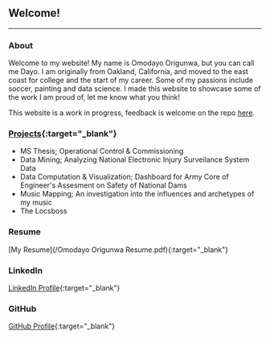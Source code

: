 ## Welcome!
---

### About
Welcome to my website! My name is Omodayo Origunwa, but you can call me Dayo. I am originally from Oakland, California, and moved to the east coast for college and the start of my career. Some of my passions include soccer, painting and data science. I made this website to showcase some of the work I am proud of, let me know what you think!

This website is a work in progress, feedback is welcome on the repo [here](https://github.com/dinoDayo/dinoDayo.github.io). 

### [Projects](/projects.md){:target="\_blank"}
- MS Thesis; Operational Control & Commissioning
- Data Mining; Analyzing National Electronic Injury Surveilance System Data
- Data Computation & Visualization; Dashboard for Army Core of Engineer's Assesment on Safety of National Dams
- Music Mapping; An investigation into the influences and archetypes of my music
- The Locsboss

### Resume
[My Resume](/Omodayo Origunwa Resume.pdf){:target="\_blank"}

### LinkedIn
[LinkedIn Profile](https://www.linkedin.com/in/dayoorigunwa/){:target="\_blank"}

### GitHub
[GitHub Profile](https://github.com/dinoDayo/){:target="\_blank"}